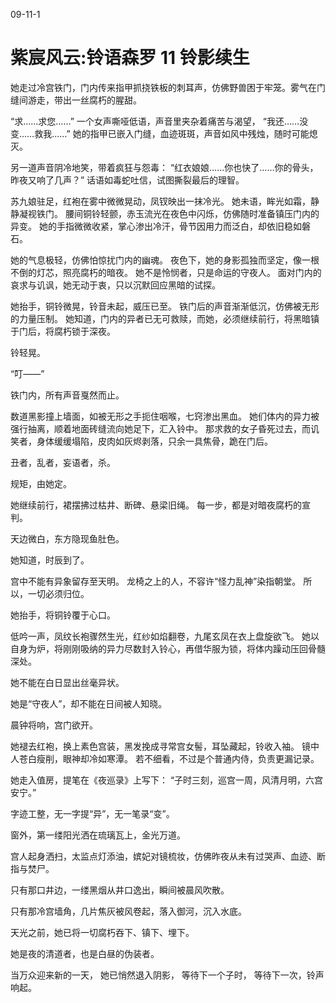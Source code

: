 09-11-1


# 紫宸风云:铃语森罗 11 铃影续生



她走过冷宫铁门，门内传来指甲抓挠铁板的刺耳声，仿佛野兽困于牢笼。雾气在门缝间游走，带出一丝腐朽的腥甜。

“求……求您……”
一个女声嘶哑低语，声音里夹杂着痛苦与渴望，
“我还……没变……救我……”
她的指甲已嵌入门缝，血迹斑斑，声音如风中残烛，随时可能熄灭。

另一道声音阴冷地笑，带着疯狂与怨毒：
“红衣娘娘……你也快了……你的骨头，昨夜又响了几声？”
话语如毒蛇吐信，试图撕裂最后的理智。

苏九娘驻足，红袍在雾中微微晃动，凤钗映出一抹冷光。
她未语，眸光如霜，静静凝视铁门。
腰间铜铃轻颤，赤玉流光在夜色中闪烁，仿佛随时准备镇压门内的异变。
她的手指微微收紧，掌心渗出冷汗，骨节因用力而泛白，却依旧稳如磐石。

她的气息极轻，仿佛怕惊扰门内的幽魂。
夜色下，她的身影孤独而坚定，像一根不倒的灯芯，照亮腐朽的暗夜。
她不是怜悯者，只是命运的守夜人。
面对门内的哀求与讥讽，她无动于衷，只以沉默回应黑暗的试探。

她抬手，铜铃微晃，铃音未起，威压已至。
铁门后的声音渐渐低沉，仿佛被无形的力量压制。
她知道，门内的异者已无可救赎，而她，必须继续前行，将黑暗镇于门后，将腐朽锁于深夜。

铃轻晃。

“叮——”

铁门内，所有声音戛然而止。

数道黑影撞上墙面，如被无形之手扼住咽喉，七窍渗出黑血。 
她们体内的异力被强行抽离，顺着地面砖缝流向她足下，汇入铃中。 
那求救的女子昏死过去，而讥笑者，身体缓缓塌陷，皮肉如灰烬剥落，只余一具焦骨，跪在门后。

丑者，乱者，妄语者，杀。

规矩，由她定。

她继续前行，裙摆拂过枯井、断碑、悬梁旧绳。 
每一步，都是对暗夜腐朽的宣判。

天边微白，东方隐现鱼肚色。

她知道，时辰到了。

宫中不能有异象留存至天明。
龙椅之上的人，不容许“怪力乱神”染指朝堂。
所以，一切必须归位。

她抬手，将铜铃覆于心口。

低吟一声，凤纹长袍骤然生光，红纱如焰翻卷，九尾玄凤在衣上盘旋欲飞。 
她以自身为炉，将刚刚吸纳的异力尽数封入铃心，再借华服为锁，将体内躁动压回骨髓深处。

她不能在白日显出丝毫异状。

她是“守夜人”，却不能在日间被人知晓。

晨钟将响，宫门欲开。

她褪去红袍，换上素色宫装，黑发挽成寻常宫女髻，耳坠藏起，铃收入袖。 
镜中人苍白瘦削，眼神却冷如寒潭。 
若不细看，不过是个普通内侍，负责更漏记录。

她走入值房，提笔在《夜巡录》上写下：
“子时三刻，巡宫一周，风清月明，六宫安宁。”

字迹工整，无一字提“异”，无一笔录“变”。

窗外，第一缕阳光洒在琉璃瓦上，金光万道。

宫人起身洒扫，太监点灯添油，嫔妃对镜梳妆，仿佛昨夜从未有过哭声、血迹、断指与焚尸。

只有那口井边，一缕黑烟从井口逸出，瞬间被晨风吹散。

只有那冷宫墙角，几片焦灰被风卷起，落入御河，沉入水底。

天光之前，她已将一切腐朽吞下、镇下、埋下。

她是夜的清道者，也是白昼的伪装者。

当万众迎来新的一天，
她已悄然退入阴影，
等待下一个子时，
等待下一次，铃声响起。


